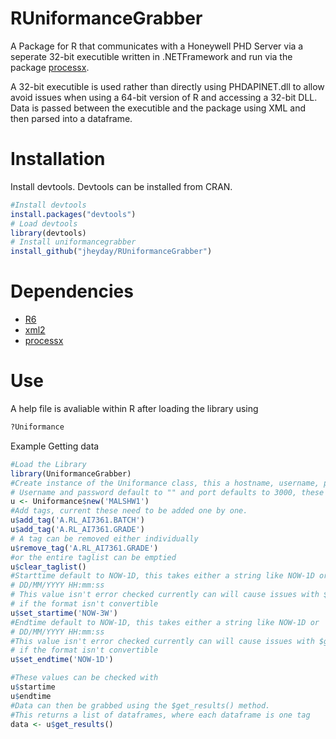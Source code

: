 # RUniformanceGrabber
A Package for R that communicates with a Honeywell PHD Server via a seperate 32-bit executible written in .NETFramework and run via the package [processx](https://cran.r-project.org/web/packages/processx/index.html).

A 32-bit executible is used rather than directly using PHDAPINET.dll to allow avoid issues when using a 64-bit version of R and accessing a 32-bit DLL.
Data is passed between the executible and the package using XML and then parsed into a dataframe.


# Installation

Install devtools.
Devtools can be installed from CRAN.

``` R
#Install devtools
install.packages("devtools")
# Load devtools
library(devtools)
# Install uniformancegrabber
install_github("jheyday/RUniformanceGrabber")
```
# Dependencies

* [R6](https://cran.r-project.org/web/packages/R6/index.html)
* [xml2](https://cran.r-project.org/web/packages/xml2/index.html)
* [processx](https://cran.r-project.org/web/packages/processx/index.html)


# Use
A help file is avaliable within R after loading the library using 
``` R
?Uniformance
```
Example Getting data

```R
#Load the Library 
library(UniformanceGrabber)
#Create instance of the Uniformance class, this a hostname, username, password and port
# Username and password default to "" and port defaults to 3000, these don't need to be changed.
u <- Uniformance$new('MALSHW1')
#Add tags, current these need to be added one by one.
u$add_tag('A.RL_AI7361.BATCH')
u$add_tag('A.RL_AI7361.GRADE')
# A tag can be removed either individually
u$remove_tag('A.RL_AI7361.GRADE')
#or the entire taglist can be emptied
u$clear_taglist()
#Starttime default to NOW-1D, this takes either a string like NOW-1D or 
# DD/MM/YYYY HH:mm:ss
# This value isn't error checked currently can will cause issues with $get_results()
# if the format isn't convertible
u$set_startime('NOW-3W')
#Endtime default to NOW-1D, this takes either a string like NOW-1D or 
# DD/MM/YYYY HH:mm:ss
#This value isn't error checked currently can will cause issues with $get_results()
# if the format isn't convertible
u$set_endtime('NOW-1D')

#These values can be checked with
u$startime
u$endtime
#Data can then be grabbed using the $get_results() method.
#This returns a list of dataframes, where each dataframe is one tag
data <- u$get_results()
```
